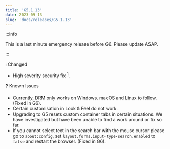 ```yaml
---
title: 'G5.1.13'
date: 2023-09-13
slug: 'docs/releases/G5.1.13'
---
```


:::info

This is a last minute emergency release before G6. Please update ASAP.

:::

ℹ️ Changed

- High severity security fix <sup>[1](https://www.mozilla.org/en-US/security/advisories/mfsa2023-40/)</sup>.

❓ Known Issues

- Currently, DRM only works on Windows. macOS and Linux to follow. (Fixed in G6).
- Certain customisation in Look & Feel do not work.
- Upgrading to G5 resets custom container tabs in certain situations. We have investigated but have been unable to find a work around or fix so far.
- If you cannot select text in the search bar with the mouse cursor please go to `about:config`, set `layout.forms.input-type-search.enabled` to `false` and restart the browser. (Fixed in G6).
